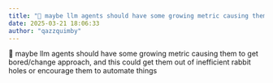 ```yaml
---
title: "💭 maybe llm agents should have some growing metric causing them to get bored/change approach,..."
date: 2025-03-21 18:06:33
author: "qazzquimby"
---
```


💭 maybe llm agents should have some growing metric causing them to get bored/change approach, and this could get them out of inefficient rabbit holes or encourage them to automate things